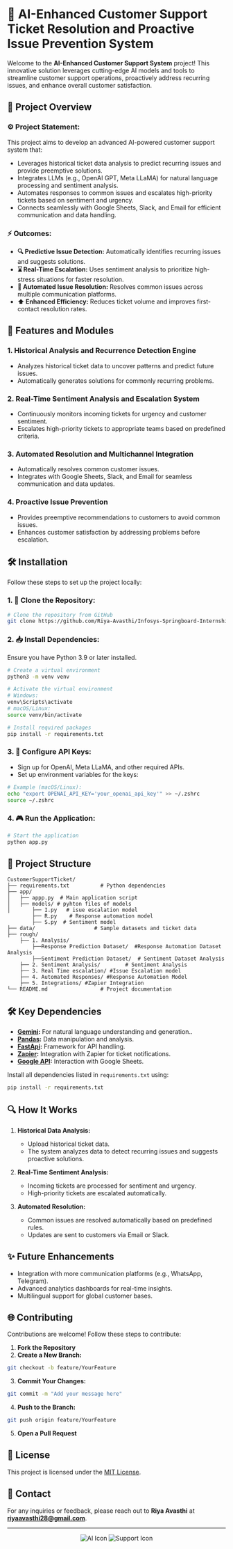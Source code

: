 # 📄 AI-Enhanced Customer Support Ticket Resolution and Proactive Issue Prevention System

Welcome to the **AI-Enhanced Customer Support System** project! This innovative solution leverages cutting-edge AI models and tools to streamline customer support operations, proactively address recurring issues, and enhance overall customer satisfaction.

## 🚀 Project Overview

### ⚙️ Project Statement:
This project aims to develop an advanced AI-powered customer support system that:
- Leverages historical ticket data analysis to predict recurring issues and provide preemptive solutions.
- Integrates LLMs (e.g., OpenAI GPT, Meta LLaMA) for natural language processing and sentiment analysis.
- Automates responses to common issues and escalates high-priority tickets based on sentiment and urgency.
- Connects seamlessly with Google Sheets, Slack, and Email for efficient communication and data handling.

### ⚡ Outcomes:
- **🔍 Predictive Issue Detection:** Automatically identifies recurring issues and suggests solutions.
- **⌛ Real-Time Escalation:** Uses sentiment analysis to prioritize high-stress situations for faster resolution.
- **📨 Automated Issue Resolution:** Resolves common issues across multiple communication platforms.
- **⬆️ Enhanced Efficiency:** Reduces ticket volume and improves first-contact resolution rates.

## 🔧 Features and Modules

### 1. Historical Analysis and Recurrence Detection Engine
- Analyzes historical ticket data to uncover patterns and predict future issues.
- Automatically generates solutions for commonly recurring problems.

### 2. Real-Time Sentiment Analysis and Escalation System
- Continuously monitors incoming tickets for urgency and customer sentiment.
- Escalates high-priority tickets to appropriate teams based on predefined criteria.

### 3. Automated Resolution and Multichannel Integration
- Automatically resolves common customer issues.
- Integrates with Google Sheets, Slack, and Email for seamless communication and data updates.

### 4. Proactive Issue Prevention
- Provides preemptive recommendations to customers to avoid common issues.
- Enhances customer satisfaction by addressing problems before escalation.

## 🛠️ Installation

Follow these steps to set up the project locally:

### 1. **🔄 Clone the Repository:**
```bash
# Clone the repository from GitHub
git clone https://github.com/Riya-Avasthi/Infosys-Springboard-Internship.git
```

### 2. **📥 Install Dependencies:**
Ensure you have Python 3.9 or later installed.
```bash
# Create a virtual environment
python3 -m venv venv

# Activate the virtual environment
# Windows:
venv\Scripts\activate
# macOS/Linux:
source venv/bin/activate

# Install required packages
pip install -r requirements.txt
```

### 3. **🔑 Configure API Keys:**
- Sign up for OpenAI, Meta LLaMA, and other required APIs.
- Set up environment variables for the keys:
```bash
# Example (macOS/Linux):
echo "export OPENAI_API_KEY='your_openai_api_key'" >> ~/.zshrc
source ~/.zshrc
```

### 4. **🎮 Run the Application:**
```bash
# Start the application
python app.py
```

## 📀 Project Structure
```
CustomerSupportTicket/
├── requirements.txt          # Python dependencies
├── app/                    
│   ├── appp.py  # Main application script
│   ├── models/ # pyhton files of models
│       ├── I.py   # isue escalation model
        ├── R.py    # Response automation model
        ├── S.py  # Sentiment model
├── data/                   # Sample datasets and ticket data
├── rough/
    ├── 1. Analysis/
        ├──Response Prediction Dataset/  #Response Automation Dataset Analysis
        ├──Sentiment Prediction Dataset/  # Sentiment Dataset Analysis
    ├── 2. Sentiment Analysis/        # Sentiment Analysis
    ├── 3. Real Time escalation/ #Issue Escalation model
    ├── 4. Automated Responses/ #Response Automation Model
    ├── 5. Integrations/ #Zapier Integration                
└── README.md                 # Project documentation
```

## 🛠️ Key Dependencies
- **[Gemini](https://ai.google.dev/):** For natural language understanding and generation..
- **[Pandas](https://pandas.pydata.org/):** Data manipulation and analysis.
- **[FastApi](https://fastapi.tiangolo.com/):** Framework for API handling.
- **[Zapier](https://zapier.com/app/home):** Integration with Zapier for ticket notifications.
- **[Google API](https://developers.google.com/sheets/api):** Interaction with Google Sheets.

Install all dependencies listed in `requirements.txt` using:
```bash
pip install -r requirements.txt
```

## 🔍 How It Works

1. **Historical Data Analysis:**
   - Upload historical ticket data.
   - The system analyzes data to detect recurring issues and suggests proactive solutions.

2. **Real-Time Sentiment Analysis:**
   - Incoming tickets are processed for sentiment and urgency.
   - High-priority tickets are escalated automatically.

3. **Automated Resolution:**
   - Common issues are resolved automatically based on predefined rules.
   - Updates are sent to customers via Email or Slack.

## ✨ Future Enhancements
- Integration with more communication platforms (e.g., WhatsApp, Telegram).
- Advanced analytics dashboards for real-time insights.
- Multilingual support for global customer bases.

## 🌐 Contributing
Contributions are welcome! Follow these steps to contribute:

1. **Fork the Repository**
2. **Create a New Branch:**
```bash
git checkout -b feature/YourFeature
```
3. **Commit Your Changes:**
```bash
git commit -m "Add your message here"
```
4. **Push to the Branch:**
```bash
git push origin feature/YourFeature
```
5. **Open a Pull Request**

## 📘 License
This project is licensed under the [MIT License](LICENSE).

## 📧 Contact
For any inquiries or feedback, please reach out to **Riya Avasthi** at **riyaavasthi28@gmail.com**.

---

<div align="center">
  <img src="https://img.icons8.com/color/48/000000/ai.png" alt="AI Icon" /> 
  <img src="https://img.icons8.com/color/48/000000/customer-support.png" alt="Support Icon" />
</div>
